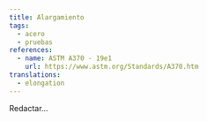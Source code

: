 ```yaml
---
title: Alargamiento
tags:
  - acero
  - pruebas
references:
  - name: ASTM A370 - 19e1
    url: https://www.astm.org/Standards/A370.htm
translations:
  - elongation
---
```


Redactar...
